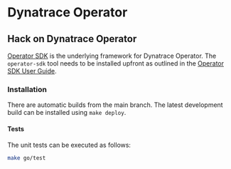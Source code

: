 # Dynatrace Operator

## Hack on Dynatrace Operator

[Operator SDK](https://github.com/operator-framework/operator-sdk) is the underlying framework for Dynatrace Operator. The `operator-sdk` tool needs to be installed upfront as outlined in the
[Operator SDK User Guide](https://sdk.operatorframework.io/docs/installation/).

### Installation

There are automatic builds from the main branch. The latest development build can be installed using `make deploy`.

#### Tests

The unit tests can be executed as follows:

```sh
make go/test
```
